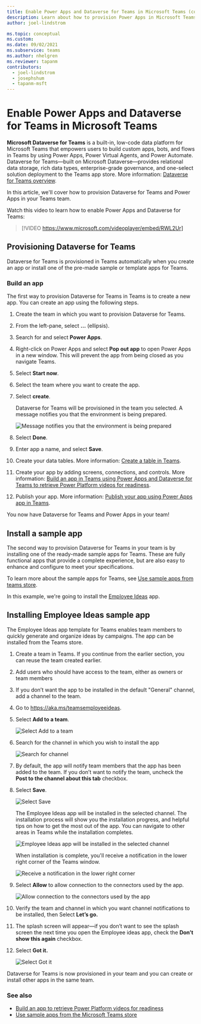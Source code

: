 ```yaml
---
title: Enable Power Apps and Dataverse for Teams in Microsoft Teams (contains video)
description: Learn about how to provision Power Apps in Microsoft Teams and create a Microsoft Dataverse for Teams 
author: joel-lindstrom

ms.topic: conceptual
ms.custom: 
ms.date: 09/02/2021
ms.subservice: teams
ms.author: nhelgren
ms.reviewer: tapanm
contributors:
  - joel-lindstrom
  - josephshum
  - tapanm-msft
---
```


# Enable Power Apps and Dataverse for Teams in Microsoft Teams

**Microsoft Dataverse for Teams** is a built-in, low-code data platform for Microsoft Teams that empowers users to build custom apps, bots, and flows in Teams by using Power Apps, Power Virtual Agents, and Power Automate. Dataverse for Teams&mdash;built on Microsoft Dataverse&mdash;provides relational data storage, rich data types, enterprise-grade governance, and one-select solution deployment to the Teams app store. More information: [Dataverse for Teams overview](../overview-data-platform.md).

In this article, we'll cover how to provision Dataverse for Teams and Power Apps in your Teams team.

Watch this video to learn how to enable Power Apps and Dataverse for Teams:
> [!VIDEO https://www.microsoft.com/videoplayer/embed/RWL2Ur]

## Provisioning Dataverse for Teams

Dataverse for Teams is provisioned in Teams automatically when you create an app or install one of the pre-made sample or template apps for Teams.

### Build an app

The first way to provision Dataverse for Teams in Teams is to create a new app. You can create an app using the following steps.

1. Create the team in which you want to provision Dataverse for Teams.

1. From the left-pane, select **...** (ellipsis).

1. Search for and select **Power Apps**.

1. Right-click on Power Apps and select **Pop out app** to open Power Apps in a new window. This will prevent the app from being closed as you navigate Teams.

1. Select **Start now**.

1. Select the team where you want to create the app.

1. Select **create**.

    Dataverse for Teams will be provisioned in the team you selected. A message notifies you that the environment is being prepared.

    ![Message notifies you that the environment is being prepared](media/enable-dataverse-sample-app/provisioning-dataverse-for-teams-2.png "Message notifies you that the environment is being prepared")

1. Select **Done**.

1. Enter app a name, and select **Save**.

1. Create your data tables. More information: [Create a table in Teams](../create-table.md).

1. Create your app by adding screens, connections, and controls. More information: [Build an app in Teams using Power Apps and Dataverse for Teams to retrieve Power Platform videos for readiness](../tutorial-buildapp-retrieve-videos.md).

1. Publish your app. More information: [Publish your app using Power Apps app in Teams](../publish-and-share-apps.md).

You now have Dataverse for Teams and Power Apps in your team!

## Install a sample app

The second way to provision Dataverse for Teams in your team is by installing one of the ready-made sample apps for Teams. These are fully functional apps that provide a complete experience, but are also easy to enhance and configure to meet your specifications.

To learn more about the sample apps for Teams, see [Use sample apps from teams store](../use-sample-apps-from-teams-store.md).

In this example, we're going to install the [Employee Ideas](../employee-ideas.md) app.

## Installing Employee Ideas sample app

The Employee Ideas app template for Teams enables team members to quickly generate and organize ideas by campaigns. The app can be installed from the Teams store.

1. Create a team in Teams. If you continue from the earlier section, you can reuse the team created earlier.

1. Add users who should have access to the team, either as owners or team members

1. If you don’t want the app to be installed in the default "General" channel, add a channel to the team.

1. Go to <https://aka.ms/teamsemployeeideas>.

1. Select **Add to a team**.

    ![Select Add to a team](media/enable-dataverse-sample-app/installing-employee-ideas-template-app-1.png "Select Add to a team")

1. Search for the channel in which you wish to install the app

    ![Search for channel](media/enable-dataverse-sample-app/installing-employee-ideas-template-app-2.png "Search for channel")

1. By default, the app will notify team members that the app has been added to the team. If you don’t want to notify the team, uncheck the **Post to the channel about this tab** checkbox.

1. Select **Save**.

    ![Select Save](media/enable-dataverse-sample-app/installing-employee-ideas-template-app-3.png "Select Save")

    The Employee Ideas app will be installed in the selected channel. The installation process will show you the installation progress, and helpful tips on how to get the most out of the app. You can navigate to other areas in Teams while the installation completes.

    ![Employee Ideas app will be installed in the selected channel](media/enable-dataverse-sample-app/installing-employee-ideas-template-app-4.png "Employee Ideas app will be installed in the selected channel")

    When installation is complete, you'll receive a notification in the lower right corner of the Teams window.

    ![Receive a notification in the lower right corner](media/enable-dataverse-sample-app/installing-employee-ideas-template-app-5.png "Receive a notification in the lower right corner")

1. Select **Allow** to allow connection to the connectors used by the app.

    ![Allow connection to the connectors used by the app](media/enable-dataverse-sample-app/installing-employee-ideas-template-app-6.png "Allow connection to the connectors used by the app")

1. Verify the team and channel in which you want channel notifications to be installed, then Select **Let’s go.**

1. The splash screen will appear—if you don’t want to see the splash screen the next time you open the Employee ideas app, check the **Don’t show this again** checkbox.

1. Select **Got it.**

    ![Select Got it](media/enable-dataverse-sample-app/installing-employee-ideas-template-app-7.png "Select Got it")

Dataverse for Teams is now provisioned in your team and you can create or install other apps in the same team.

### See also

- [Build an app to retrieve Power Platform videos for readiness](../tutorial-buildapp-retrieve-videos.md)
- [Use sample apps from the Microsoft Teams store](../use-sample-apps-from-teams-store.md)
